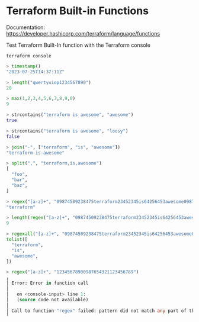 # Terraform Built-in Functions

Documentation:
https://developer.hashicorp.com/terraform/language/functions


Test Terraform Built-In function with the Terraform console

```console
terraform console
```

```terraform
> timestamp()
"2023-07-25T14:37:11Z"

> length("qwertyuiop1234567890")
20

> max(1,2,3,4,5,6,7,8,9,0)
9

> strcontains("terraform is awesome", "awesome")
true

> strcontains("terraform is awesome", "loosy")
false

> join("-", ["terraform", "is", "awesome"])
"terraform-is-awesome"

> split(",", "terraform,is,awesome")
[
  "foo",
  "bar",
  "baz",
]

> regex("[a-z]+", "09874509238475terraform23452345is64256453awesome098762345")
"terraform"

> length(regex("[a-z]+", "09874509238475terraform23452345is64256453awesome098762345"))
9

> regexall("[a-z]+", "09874509238475terraform23452345is64256453awesome098762345")
tolist([
  "terraform",
  "is",
  "awesome",
])

> regex("[a-z]+", "12345678900987654321123456789")
╷
│ Error: Error in function call
│ 
│   on <console-input> line 1:
│   (source code not available)
│ 
│ Call to function "regex" failed: pattern did not match any part of the given string.
╵

```